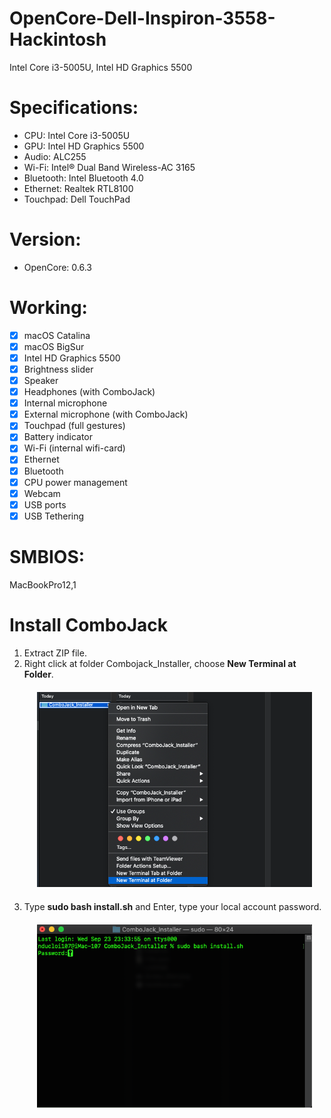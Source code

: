 # OpenCore-Dell-Inspiron-3558-Hackintosh

Intel Core i3-5005U, Intel HD Graphics 5500

# Specifications:
* CPU: Intel Core i3-5005U
* GPU: Intel HD Graphics 5500
* Audio: ALC255
* Wi-Fi: Intel® Dual Band Wireless-AC 3165
* Bluetooth: Intel Bluetooth 4.0
* Ethernet: Realtek RTL8100
* Touchpad: Dell TouchPad

# Version: 
* OpenCore: 0.6.3

# Working:

- [x] macOS Catalina
- [x] macOS BigSur
- [x] Intel HD Graphics 5500
- [x] Brightness slider
- [x] Speaker
- [x] Headphones (with ComboJack)
- [x] Internal microphone
- [x] External microphone (with ComboJack)
- [x] Touchpad (full gestures)
- [x] Battery indicator
- [x] Wi-Fi (internal wifi-card)
- [x] Ethernet
- [x] Bluetooth
- [x] CPU power management
- [x] Webcam
- [x] USB ports
- [x] USB Tethering

# SMBIOS:
MacBookPro12,1

# Install ComboJack
1. Extract ZIP file.
2. Right click at folder Combojack_Installer, choose **New Terminal at Folder**.
    <p align="center" style="margin:20px">
    <img src="img/combojack-1.png" alt="Right click to open Terminal">
    </p>
3. Type **sudo bash install.sh** and Enter, type your local account password.
    <p align="center" style="margin:20px">
    <img src="img/combojack-2.png" alt="sudo bash install.sh">
    </p>